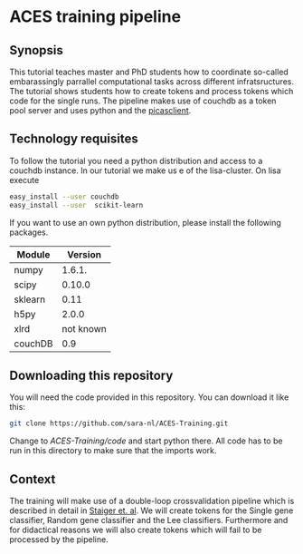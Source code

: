 # ACES training pipeline

## Synopsis
This tutorial teaches master and PhD students how to coordinate so-called embarassingly parrallel computational tasks across different infratsructures.
The tutorial shows students how to create tokens and process tokens which code for the single runs.
The pipeline makes use of couchdb as a token pool server and uses python and the [picasclient](https://github.com/jjbot/picasclient).

## Technology requisites
To follow the tutorial you need a python distribution and access to a couchdb instance.
In our tutorial we make us e of the lisa-cluster. On lisa execute

```sh
easy_install --user couchdb
easy_install --user  scikit-learn
```

If you want to use an own python distribution, please install the following packages.

Module | Version
-------|---------------
numpy | 1.6.1.
scipy | 0.10.0
sklearn | 0.11
h5py | 2.0.0
xlrd | not known
couchDB | 0.9

## Downloading this repository
You will need the code provided in this repository. You can download it like this:
```sh
git clone https://github.com/sara-nl/ACES-Training.git
```
Change to *ACES-Training/code* and start python there. All code has to be run in this directory to make sure that the imports work.

## Context
The training will make use of a double-loop crossvalidation pipeline which is described in detail in [Staiger et. al](http://dx.doi.org/10.3389/fgene.2013.00289). 
We will create tokens for the Single gene classifier, Random gene classifier and the Lee classifiers. Furthermore and for didactical reasons we will also create tokens which will fail to be processed by the pipeline.

